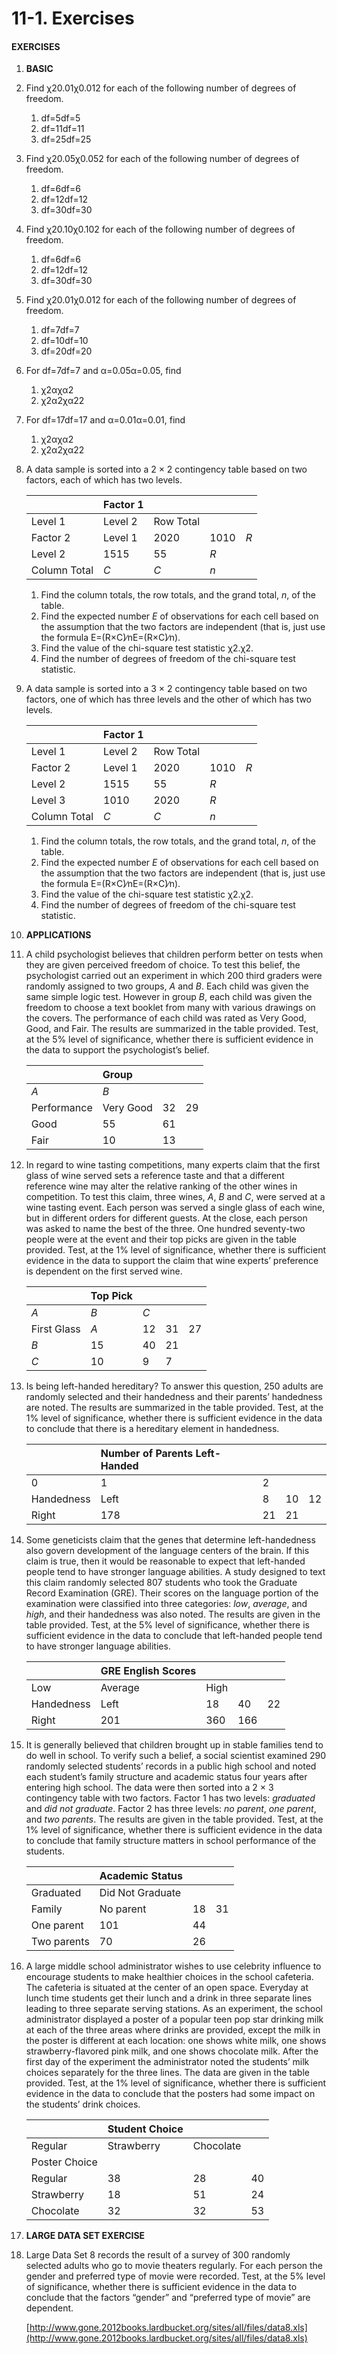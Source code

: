 # 11-1. Exercises



#### EXERCISES

1. **BASIC**
2. Find χ20.01χ0.012 for each of the following number of degrees of freedom.
   1. df=5df=5
   2. df=11df=11
   3. df=25df=25
3. Find χ20.05χ0.052 for each of the following number of degrees of freedom.
   1. df=6df=6
   2. df=12df=12
   3. df=30df=30
4. Find χ20.10χ0.102 for each of the following number of degrees of freedom.
   1. df=6df=6
   2. df=12df=12
   3. df=30df=30
5. Find χ20.01χ0.012 for each of the following number of degrees of freedom.
   1. df=7df=7
   2. df=10df=10
   3. df=20df=20
6. For df=7df=7 and α=0.05α=0.05, find
   1. χ2αχα2
   2. χ2α2χα22
7. For df=17df=17 and α=0.01α=0.01, find
   1. χ2αχα2
   2. χ2α2χα22
8. A data sample is sorted into a 2 × 2 contingency table based on two factors, each of which has two levels.

   |  | Factor 1 |  |  |  |
   | :--- | :--- | :--- | :--- | :--- |
   | Level 1 | Level 2 | Row Total |  |  |
   | Factor 2 | Level 1 | 2020 | 1010 | _R_ |
   | Level 2 | 1515 | 55 | _R_ |  |
   | Column Total | _C_ | _C_ | _n_ |  |

   1. Find the column totals, the row totals, and the grand total, _n_, of the table.
   2. Find the expected number _E_ of observations for each cell based on the assumption that the two factors are independent \(that is, just use the formula E=\(R×C\)∕nE=\(R×C\)∕n\).
   3. Find the value of the chi-square test statistic χ2.χ2.
   4. Find the number of degrees of freedom of the chi-square test statistic.

9. A data sample is sorted into a 3 × 2 contingency table based on two factors, one of which has three levels and the other of which has two levels.

   |  | Factor 1 |  |  |  |
   | :--- | :--- | :--- | :--- | :--- |
   | Level 1 | Level 2 | Row Total |  |  |
   | Factor 2 | Level 1 | 2020 | 1010 | _R_ |
   | Level 2 | 1515 | 55 | _R_ |  |
   | Level 3 | 1010 | 2020 | _R_ |  |
   | Column Total | _C_ | _C_ | _n_ |  |

   1. Find the column totals, the row totals, and the grand total, _n_, of the table.
   2. Find the expected number _E_ of observations for each cell based on the assumption that the two factors are independent \(that is, just use the formula E=\(R×C\)∕nE=\(R×C\)∕n\).
   3. Find the value of the chi-square test statistic χ2.χ2.
   4. Find the number of degrees of freedom of the chi-square test statistic.

10. **APPLICATIONS**
11. A child psychologist believes that children perform better on tests when they are given perceived freedom of choice. To test this belief, the psychologist carried out an experiment in which 200 third graders were randomly assigned to two groups, _A_ and _B_. Each child was given the same simple logic test. However in group _B_, each child was given the freedom to choose a text booklet from many with various drawings on the covers. The performance of each child was rated as Very Good, Good, and Fair. The results are summarized in the table provided. Test, at the 5% level of significance, whether there is sufficient evidence in the data to support the psychologist’s belief.

    |  | Group |  |  |
    | :--- | :--- | :--- | :--- |
    | _A_ | _B_ |  |  |
    | Performance | Very Good | 32 | 29 |
    | Good | 55 | 61 |  |
    | Fair | 10 | 13 |  |

12. In regard to wine tasting competitions, many experts claim that the first glass of wine served sets a reference taste and that a different reference wine may alter the relative ranking of the other wines in competition. To test this claim, three wines, _A_, _B_ and _C_, were served at a wine tasting event. Each person was served a single glass of each wine, but in different orders for different guests. At the close, each person was asked to name the best of the three. One hundred seventy-two people were at the event and their top picks are given in the table provided. Test, at the 1% level of significance, whether there is sufficient evidence in the data to support the claim that wine experts’ preference is dependent on the first served wine.

    |  | Top Pick |  |  |  |
    | :--- | :--- | :--- | :--- | :--- |
    | _A_ | _B_ | _C_ |  |  |
    | First Glass | _A_ | 12 | 31 | 27 |
    | _B_ | 15 | 40 | 21 |  |
    | _C_ | 10 | 9 | 7 |  |

13. Is being left-handed hereditary? To answer this question, 250 adults are randomly selected and their handedness and their parents’ handedness are noted. The results are summarized in the table provided. Test, at the 1% level of significance, whether there is sufficient evidence in the data to conclude that there is a hereditary element in handedness.

    |  | Number of Parents Left-Handed |  |  |  |
    | :--- | :--- | :--- | :--- | :--- |
    | 0 | 1 | 2 |  |  |
    | Handedness | Left | 8 | 10 | 12 |
    | Right | 178 | 21 | 21 |  |

14. Some geneticists claim that the genes that determine left-handedness also govern development of the language centers of the brain. If this claim is true, then it would be reasonable to expect that left-handed people tend to have stronger language abilities. A study designed to text this claim randomly selected 807 students who took the Graduate Record Examination \(GRE\). Their scores on the language portion of the examination were classified into three categories: _low_, _average_, and _high_, and their handedness was also noted. The results are given in the table provided. Test, at the 5% level of significance, whether there is sufficient evidence in the data to conclude that left-handed people tend to have stronger language abilities.

    |  | GRE English Scores |  |  |  |
    | :--- | :--- | :--- | :--- | :--- |
    | Low | Average | High |  |  |
    | Handedness | Left | 18 | 40 | 22 |
    | Right | 201 | 360 | 166 |  |

15. It is generally believed that children brought up in stable families tend to do well in school. To verify such a belief, a social scientist examined 290 randomly selected students’ records in a public high school and noted each student’s family structure and academic status four years after entering high school. The data were then sorted into a 2 × 3 contingency table with two factors. Factor 1 has two levels: _graduated_ and _did not graduate_. Factor 2 has three levels: _no parent_, _one parent_, and _two parents_. The results are given in the table provided. Test, at the 1% level of significance, whether there is sufficient evidence in the data to conclude that family structure matters in school performance of the students.

    |  | Academic Status |  |  |
    | :--- | :--- | :--- | :--- |
    | Graduated | Did Not Graduate |  |  |
    | Family | No parent | 18 | 31 |
    | One parent | 101 | 44 |  |
    | Two parents | 70 | 26 |  |

16. A large middle school administrator wishes to use celebrity influence to encourage students to make healthier choices in the school cafeteria. The cafeteria is situated at the center of an open space. Everyday at lunch time students get their lunch and a drink in three separate lines leading to three separate serving stations. As an experiment, the school administrator displayed a poster of a popular teen pop star drinking milk at each of the three areas where drinks are provided, except the milk in the poster is different at each location: one shows white milk, one shows strawberry-flavored pink milk, and one shows chocolate milk. After the first day of the experiment the administrator noted the students’ milk choices separately for the three lines. The data are given in the table provided. Test, at the 1% level of significance, whether there is sufficient evidence in the data to conclude that the posters had some impact on the students’ drink choices.

    |  | Student Choice |  |  |
    | :--- | :--- | :--- | :--- |
    | Regular | Strawberry | Chocolate |  |
    | Poster Choice |  |  |  |
    | Regular | 38 | 28 | 40 |
    | Strawberry | 18 | 51 | 24 |
    | Chocolate | 32 | 32 | 53 |

17. **LARGE DATA SET EXERCISE**
18. Large Data Set 8 records the result of a survey of 300 randomly selected adults who go to movie theaters regularly. For each person the gender and preferred type of movie were recorded. Test, at the 5% level of significance, whether there is sufficient evidence in the data to conclude that the factors “gender” and “preferred type of movie” are dependent.

    [http://www.gone.2012books.lardbucket.org/sites/all/files/data8.xls](http://www.gone.2012books.lardbucket.org/sites/all/files/data8.xls)

